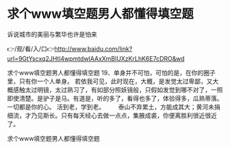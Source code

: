 # 求个www填空题男人都懂得填空题
诉说城市的美丽与繁华也许是怕来

👉/观/看/入/口👉http://www.baidu.com/link?url=9GtYscxq2JHtl4wpmtdwIAAxXmBlUXzKrLhK6E7cDRO&wd

求个www填空题男人都懂得填空题	19、单身并不可怕，可怕的是，在你的圈子里，只有你一个人单身。
若依我可见，此时现在，大概，是发觉太过卑鄙，又大概感触太过明镜，太过熟习了，有如部分照妖镜般，只假如发觉到哪不对了，一照即使清楚。是驴子是马。有道是，听的多了，看得也多了，体验得多，瓜熟蒂落。
一切都是你的心。
		活到老，学到老。
　　泰山不弃累土，方能成其大；黄河未捐细流，才乃见斯长。只有每天经心去做一点点，集腋成裘，你便离胜利很近很近了。

求个www填空题男人都懂得填空题

